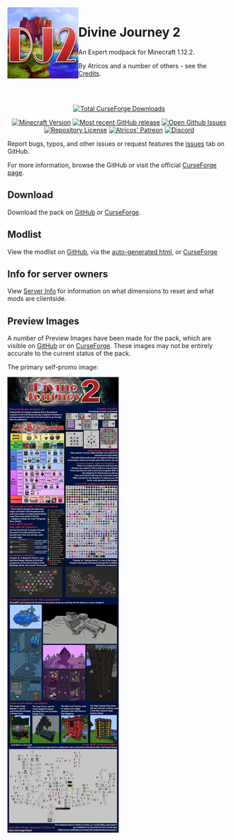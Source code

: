 <img src="readme/images/divine-journey-2.png" align="left" width="160px" alt="Divine Journey 2 Logo" />

# Divine Journey 2

An Expert modpack for Minecraft 1.12.2.

By Atricos and a number of others - see the [Credits](readme/CREDITS.md).

<br>
<br>

<div align="center">

[![Total CurseForge Downloads](https://cf.way2muchnoise.eu/full_370666_Downloads.svg?badge_style=for_the_badge)](https://www.curseforge.com/minecraft/modpacks/divine-journey-2/files)

[![Minecraft Version](https://img.shields.io/badge/For%20Minecraft-1.12.2-yellow.svg?style=for-the-badge)](/manifest.json)
[![Most recent GitHub release](https://img.shields.io/github/v/release/divine-journey-2/divine-journey-2?color=%23C82A26&label=Latest%20Release&style=for-the-badge)](https://github.com/Divine-Journey-2/Divine-Journey-2/releases/latest)
[![Open Github Issues](https://img.shields.io/github/issues/divine-journey-2/divine-journey-2?color&label=Open%20Issues&style=for-the-badge)](https://github.com/Divine-Journey-2/Divine-Journey-2/issues)
[![Repository License](https://img.shields.io/badge/License-GPL--3.0-yellow.svg?style=for-the-badge)](/LICENSE)
[![Atricos' Patreon](https://img.shields.io/badge/Patreon-Support%20Atricos-orange.svg?style=for-the-badge)](https://www.patreon.com/Atricos)
[![Discord](https://img.shields.io/discord/691927762755387402?label=Discord&colorB=7289DA&style=for-the-badge&logo=data:image/png;base64,iVBORw0KGgoAAAANSUhEUgAAAHYAAABWAgMAAABnZYq0AAAACVBMVEUAAB38%2FPz%2F%2F%2F%2Bm8P%2F9AAAAAXRSTlMAQObYZgAAAAFiS0dEAIgFHUgAAAAJcEhZcwAACxMAAAsTAQCanBgAAAAHdElNRQfhBxwQJhxy2iqrAAABoElEQVRIx7WWzdGEIAyGgcMeKMESrMJ6rILZCiiBg4eYKr%2Fd1ZAfgXFm98sJfAyGNwno3G9sLucgYGpQ4OGVRxQTREMDZjF7ILSWjoiHo1n%2BE03Aw8p7CNY5IhkYd%2F%2F6MtO3f8BNhR1QWnarCH4tr6myl0cWgUVNcfMcXACP1hKrGMt8wcAyxide7Ymcgqale7hN6846uJCkQxw6GG7h2MH4Czz3cLqD1zHu0VOXMfZjHLoYvsdd0Q7ZvsOkafJ1P4QXxrWFd14wMc60h8JKCbyQvImzlFjyGoZTKzohwWR2UzSONHhYXBQOaKKsySsahwGGDnb%2FiYPJw22sCqzirSULYy1qtHhXGbtgrM0oagBV4XiTJok3GoLoDNH8ooTmBm7ZMsbpFzi2bgPGoXWXME6XT%2BRJ4GLddxJ4PpQy7tmfoU2HPN6cKg%2BledKHBKlF8oNSt5w5g5o8eXhu1IOlpl5kGerDxIVT%2BztzKepulD8utXqpChamkzzuo7xYGk%2FkpSYuviLXun5bzdRf0Krejzqyz7Z3p0I1v2d6HmA07dofmS48njAiuMgAAAAASUVORK5CYII%3D)](https://discord.gg/rH9pyS7)

</div>

Report bugs, typos, and other issues or request features the [issues](https://github.com/Divine-Journey-2/Divine-Journey-2/issues) tab on GitHub.

For more information, browse the GitHub or visit the official [CurseForge page](https://www.curseforge.com/minecraft/modpacks/divine-journey-2).

## Download

Download the pack on [GitHub](https://github.com/Divine-Journey-2/Divine-Journey-2/releases) or [CurseForge](https://www.curseforge.com/minecraft/modpacks/divine-journey-2/files).

## Modlist

View the modlist on [GitHub](readme/MODLIST.md), via the [auto-generated html](modlist.html), or [CurseForge](https://www.curseforge.com/minecraft/modpacks/divine-journey-2/relations/dependencies)

## Info for server owners

View [Server Info](readme/SERVER_INFO.md) for information on what dimensions to reset and what mods are clientside.

## Preview Images

A number of Preview Images have been made for the pack, which are visible on [GitHub](readme/PREVIEW_IMAGES.md) or on [CurseForge](https://www.curseforge.com/minecraft/modpacks/divine-journey-2/screenshots). These images may not be entirely accurate to the current status of the pack.

The primary self-promo image:

![Preview Image](readme/images/preview-image.jpg)